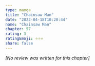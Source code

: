 ```yaml
---
type: manga
title: "Chainsaw Man"
date: "2023-04-18T10:20:44"
name: "Chainsaw Man"
chapter: 57
rating: 3
ratingEmoji: ⭐️⭐️⭐️
share: false
---
```


_[No review was written for this chapter]_
